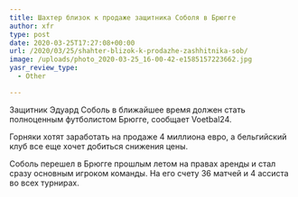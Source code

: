 ```yaml
---
title: Шахтер близок к продаже защитника Соболя в Брюгге
author: xfr
type: post
date: 2020-03-25T17:27:08+00:00
url: /2020/03/25/shahter-blizok-k-prodazhe-zashhitnika-sob/
image: /uploads/photo_2020-03-25_16-00-42-e1585157223662.jpg
yasr_review_type:
  - Other

---
```

Защитник Эдуард Соболь в ближайшее время должен стать полноценным футболистом Брюгге, сообщает Voetbal24.

Горняки хотят заработать на продаже 4 миллиона евро, а бельгийский клуб все еще хочет добиться снижения цены.

Соболь перешел в Брюгге прошлым летом на правах аренды и стал сразу основным игроком команды. На его счету 36 матчей и 4 ассиста во всех турнирах.